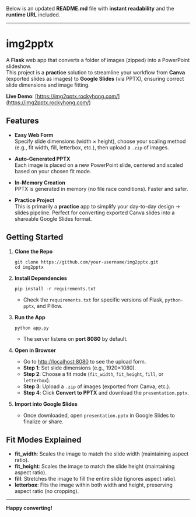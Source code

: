 Below is an updated **README.md** file with **instant readability** and the **runtime URL** included.

---

# img2pptx

A **Flask** web app that converts a folder of images (zipped) into a PowerPoint slideshow.  
This project is a **practice** solution to streamline your workflow from **Canva** (exported slides as images) to **Google Slides** (via PPTX), ensuring correct slide dimensions and image fitting.

**Live Demo**: [https://img2pptx.rockyhong.com/](https://img2pptx.rockyhong.com/)

## Features

- **Easy Web Form**  
  Specify slide dimensions (width × height), choose your scaling method (e.g., fit width, fill, letterbox, etc.), then upload a `.zip` of images.

- **Auto-Generated PPTX**  
  Each image is placed on a new PowerPoint slide, centered and scaled based on your chosen fit mode.

- **In-Memory Creation**  
  PPTX is generated in memory (no file race conditions). Faster and safer.

- **Practice Project**  
  This is primarily a **practice** app to simplify your day-to-day design → slides pipeline. Perfect for converting exported Canva slides into a shareable Google Slides format.

## Getting Started

1. **Clone the Repo**

   ```
   git clone https://github.com/your-username/img2pptx.git
   cd img2pptx
   ```

2. **Install Dependencies**

   ```
   pip install -r requirements.txt
   ```

   - Check the `requirements.txt` for specific versions of Flask, `python-pptx`, and Pillow.

3. **Run the App**

   ```
   python app.py
   ```

   - The server listens on **port 8080** by default.

4. **Open in Browser**

   - Go to [http://localhost:8080](http://localhost:8080) to see the upload form.
   - **Step 1**: Set slide dimensions (e.g., 1920×1080).
   - **Step 2**: Choose a fit mode (`fit_width`, `fit_height`, `fill`, or `letterbox`).
   - **Step 3**: Upload a `.zip` of images (exported from Canva, etc.).
   - **Step 4**: Click **Convert to PPTX** and download the `presentation.pptx`.

5. **Import into Google Slides**
   - Once downloaded, open `presentation.pptx` in Google Slides to finalize or share.

## Fit Modes Explained

- **fit_width**: Scales the image to match the slide width (maintaining aspect ratio).
- **fit_height**: Scales the image to match the slide height (maintaining aspect ratio).
- **fill**: Stretches the image to fill the entire slide (ignores aspect ratio).
- **letterbox**: Fits the image within both width and height, preserving aspect ratio (no cropping).

---

**Happy converting!**
